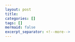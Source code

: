 ```yaml
---
layout: post
title: 
categories: []
tags: []
mermaid: false
excerpt_separator: <!--more-->
---
```


<!--categories: [Ubuntu, Database, Python, Github, Web, Tutorial, Test, Shell, LeetCode, Game, Latex, ]-->
<!--tags: [jekyll, python3, github, Django, markdown, mysql, shell, ]-->

<!--mermaid endmermaid-->



<!--more-->

